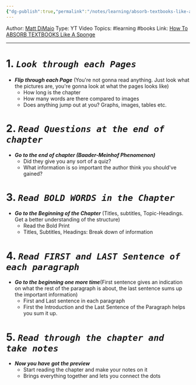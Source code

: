 ```yaml
---
{"dg-publish":true,"permalink":"/notes/learning/absorb-textbooks-like-a-sponge/","created":"2025-07-13T15:25:01.588+08:00"}
---
```



Author: [Matt DiMaio](https://www.youtube.com/@BeSmarterFaster)
Type: YT Video
Topics: #learning #books
Link: [How To ABSORB TEXTBOOKS Like A Sponge](https://www.youtube.com/watch?v=nqYmmZKY4sA&ab_channel=MattDiMaio)

---
# 1. ***`Look through each Pages`***
- ***Flip through each Page*** (You're not gonna read anything. Just look what the pictures are, you're gonna look at what the pages looks like)
	- How long is the chapter
	- How many words are there compared to images
	- Does anything jump out at you? Graphs, images, tables etc.


# 2. ***`Read Questions at the end of chapter`***
- ***Go to the end of chapter (Baader-Meinhof Phenomenon)***
	- Did they give you any sort of a quiz?
	- What information is so important the author think you should've gained?


# 3. ***`Read BOLD WORDS in the Chapter`***
- ***Go to the Beginning of the Chapter*** (Titles, subtitles, Topic-Headings. Get a better understanding of the structure)
	- Read the Bold Print
	- Titles, Subtitles, Headings: Break down of information


# 4. ***`Read FIRST and LAST Sentence of each paragraph`***
-  ***Go to the beginning one more time***(First sentence gives an indication on what the rest of the paragraph is about, the last sentence sums up the important information)
	- First and Last sentence in each paragraph
	- First the Introduction and the Last Sentence of the Paragraph helps you sum it up.


# 5. ***`Read through the chapter and take notes`***
- ***Now you have got the preview***
	- Start reading the chapter and make your notes on it
	- Brings everything together and lets you connect the dots